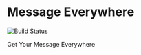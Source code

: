 # Message Everywhere
[![Build Status](https://travis-ci.org/XDean/message-everywhere.svg?branch=master)](https://travis-ci.org/XDean/message-everywhere)

Get Your Message Everywhere